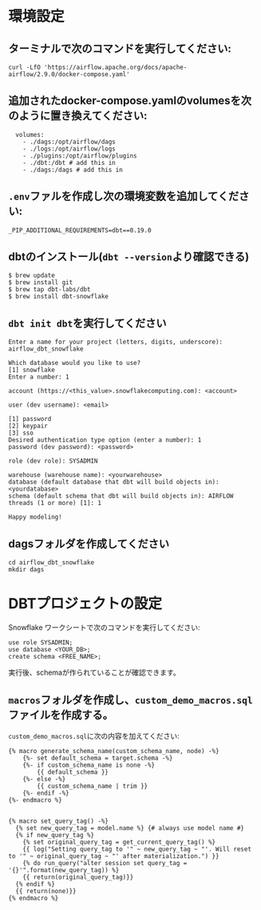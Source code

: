 # 環境設定
## ターミナルで次のコマンドを実行してください:

```
curl -LfO 'https://airflow.apache.org/docs/apache-airflow/2.9.0/docker-compose.yaml'
```

## 追加されたdocker-compose.yamlのvolumesを次のように置き換えてください:

```
  volumes:
    - ./dags:/opt/airflow/dags
    - ./logs:/opt/airflow/logs
    - ./plugins:/opt/airflow/plugins
    - ./dbt:/dbt # add this in
    - ./dags:/dags # add this in
```

## `.env`ファルを作成し次の環境変数を追加してください:

```
_PIP_ADDITIONAL_REQUIREMENTS=dbt==0.19.0 
```

## dbtのインストール(`dbt --version`より確認できる)
```
$ brew update
$ brew install git  
$ brew tap dbt-labs/dbt
$ brew install dbt-snowflake
```

## `dbt init dbt`を実行してください
```
Enter a name for your project (letters, digits, underscore): airflow_dbt_snowflake

Which database would you like to use?
[1] snowflake
Enter a number: 1

account (https://<this_value>.snowflakecomputing.com): <account>

user (dev username): <email>

[1] password
[2] keypair
[3] sso
Desired authentication type option (enter a number): 1
password (dev password): <password>

role (dev role): SYSADMIN

warehouse (warehouse name): <yourwarehouse>
database (default database that dbt will build objects in): <yourdatabase>
schema (default schema that dbt will build objects in): AIRFLOW
threads (1 or more) [1]: 1

Happy modeling!
```

## dagsフォルダを作成してください
```
cd airflow_dbt_snowflake
mkdir dags
```



#  DBTプロジェクトの設定
Snowflake ワークシートで次のコマンドを実行してください:
```
use role SYSADMIN;
use database <YOUR_DB>;
create schema <FREE_NAME>;
```

実行後、schemaが作られていることが確認できます。

## `macros`フォルダを作成し、`custom_demo_macros.sql`ファイルを作成する。
`custom_demo_macros.sql`に次の内容を加えてください:

```
{% macro generate_schema_name(custom_schema_name, node) -%}
    {%- set default_schema = target.schema -%}
    {%- if custom_schema_name is none -%}
        {{ default_schema }}
    {%- else -%}
        {{ custom_schema_name | trim }}
    {%- endif -%}
{%- endmacro %}


{% macro set_query_tag() -%}
  {% set new_query_tag = model.name %} {# always use model name #}
  {% if new_query_tag %}
    {% set original_query_tag = get_current_query_tag() %}
    {{ log("Setting query_tag to '" ~ new_query_tag ~ "'. Will reset to '" ~ original_query_tag ~ "' after materialization.") }}
    {% do run_query("alter session set query_tag = '{}'".format(new_query_tag)) %}
    {{ return(original_query_tag)}}
  {% endif %}
  {{ return(none)}}
{% endmacro %}
```


